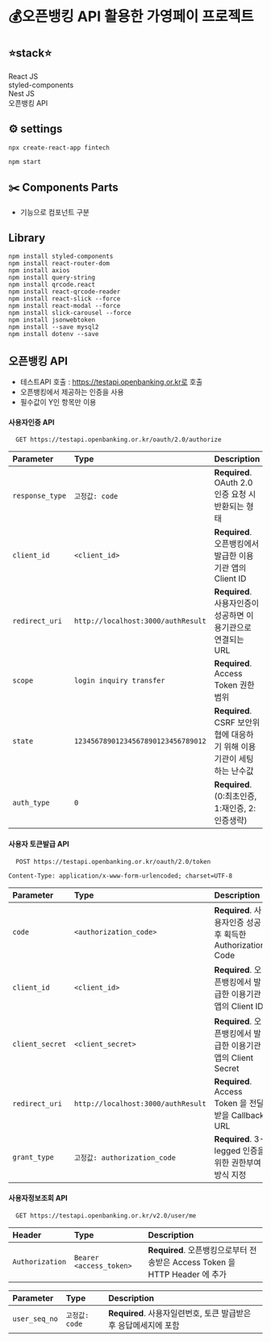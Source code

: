 # 💰오픈뱅킹 API 활용한 가영페이 프로젝트

## ⭐stack⭐

React JS
<br>
styled-components
<br>
Nest JS
<br>
오픈뱅킹 API

## ⚙️ settings

```
npx create-react-app fintech
```

```
npm start
```

## ✂️ Components Parts

- 기능으로 컴포넌트 구분

## Library

```
npm install styled-components
npm install react-router-dom
npm install axios
npm install query-string
npm install qrcode.react
npm install react-qrcode-reader
npm install react-slick --force
npm install react-modal --force
npm install slick-carousel --force
npm install jsonwebtoken
npm install --save mysql2
npm install dotenv --save
```

## 오픈뱅킹 API

- 테스트API 호출 : https://testapi.openbanking.or.kr로 호출
- 오픈뱅킹에서 제공하는 인증을 사용
- 필수값이 Y인 항목만 이용

#### 사용자인증 API

```http
  GET https://testapi.openbanking.or.kr/oauth/2.0/authorize
```

| Parameter       | Type                               | Description                                                            |
| :-------------- | :--------------------------------- | :--------------------------------------------------------------------- |
| `response_type` | `고정값: code`                     | **Required**. OAuth 2.0 인증 요청 시 반환되는 형태                     |
| `client_id`     | `<client_id>`                      | **Required**. 오픈뱅킹에서 발급한 이용기관 앱의 Client ID              |
| `redirect_uri`  | `http://localhost:3000/authResult` | **Required**. 사용자인증이 성공하면 이용기관으로 연결되는 URL          |
| `scope`         | `login inquiry transfer`           | **Required**. Access Token 권한 범위                                   |
| `state`         | `12345678901234567890123456789012` | **Required**. CSRF 보안위협에 대응하기 위해 이용기관이 세팅하는 난수값 |
| `auth_type`     | `0`                                | **Required**. (0:최초인증, 1:재인증, 2:인증생략)                       |

#### 사용자 토큰발급 API

```http
  POST https://testapi.openbanking.or.kr/oauth/2.0/token
```

```http
Content-Type: application/x-www-form-urlencoded; charset=UTF-8
```

| Parameter       | Type                               | Description                                                   |
| :-------------- | :--------------------------------- | :------------------------------------------------------------ |
| `code`          | `<authorization_code>`             | **Required**. 사용자인증 성공 후 획득한 Authorization Code    |
| `client_id`     | `<client_id>`                      | **Required**. 오픈뱅킹에서 발급한 이용기관 앱의 Client ID     |
| `client_secret` | `<client_secret>`                  | **Required**. 오픈뱅킹에서 발급한 이용기관 앱의 Client Secret |
| `redirect_uri`  | `http://localhost:3000/authResult` | **Required**. Access Token 을 전달받을 Callback URL           |
| `grant_type`    | `고정값: authorization_code`       | **Required**. 3-legged 인증을 위한 권한부여 방식 지정         |

#### 사용자정보조회 API

```http
  GET https://testapi.openbanking.or.kr/v2.0/user/me
```

| Header          | Type                    | Description                                                                 |
| :-------------- | :---------------------- | :-------------------------------------------------------------------------- |
| `Authorization` | `Bearer <access_token>` | **Required**. 오픈뱅킹으로부터 전송받은 Access Token 을 HTTP Header 에 추가 |

| Parameter     | Type           | Description                                                      |
| :------------ | :------------- | :--------------------------------------------------------------- |
| `user_seq_no` | `고정값: code` | **Required**. 사용자일련번호, 토큰 발급받은 후 응답메세지에 포함 |
